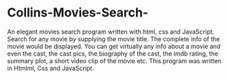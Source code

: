 # Collins-Movies-Search-
An elegant movies search program written with html, css and JavaScript.
Search for any movie by supplying the movie title. The complete info of the movie would be displayed.
You can get virtually any info about a movie and even the cast, the cast pics, the biography of the cast, the imdb rating, the summary plot, a short video clip of the movie etc.
This program was written in Htmlml, Css and JavaScript.
